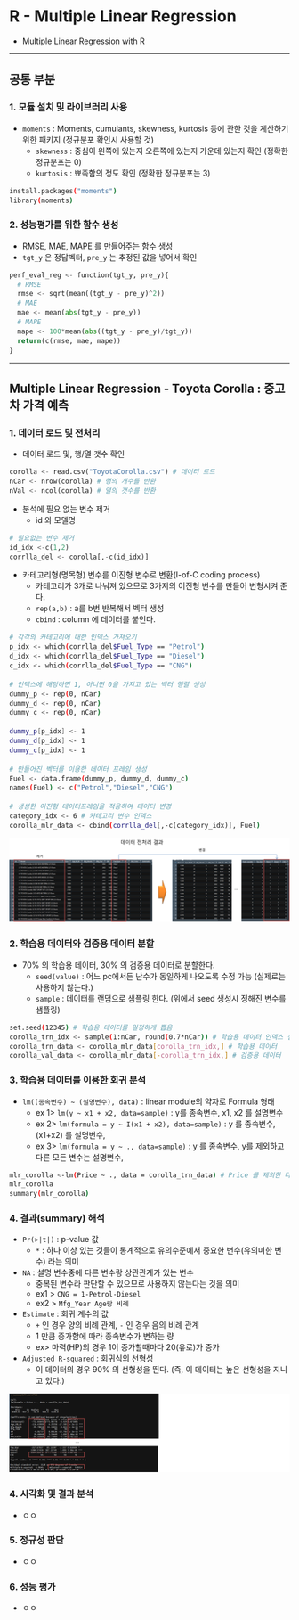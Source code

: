 # R - Multiple Linear Regression
  - Multiple Linear Regression with R

---

## 공통 부분
  ### 1. 모듈 설치 및 라이브러리 사용
  - `moments` : Moments, cumulants, skewness, kurtosis 등에 관한 것을 계산하기 위한 패키지 (정규분포 확인시 사용할 것)
    - `skewness` : 중심이 왼쪽에 있는지 오른쪽에 있는지 가운데 있는지 확인 (정확한 정규분포는 0)
    - `kurtosis` : 뾰족함의 정도 확인 (정확한 정규분포는 3)

  ```bash
  install.packages("moments")
  library(moments)
  ```

  ### 2. 성능평가를 위한 함수 생성
  - RMSE, MAE, MAPE 를 만들어주는 함수 생성
  - `tgt_y` 은 정답벡터, `pre_y` 는 추정된 값을 넣어서 확인

  ```python
  perf_eval_reg <- function(tgt_y, pre_y){
    # RMSE
    rmse <- sqrt(mean((tgt_y - pre_y)^2))
    # MAE
    mae <- mean(abs(tgt_y - pre_y))
    # MAPE
    mape <- 100*mean(abs((tgt_y - pre_y)/tgt_y))
    return(c(rmse, mae, mape))
  }
  ```

---

## Multiple Linear Regression - Toyota Corolla : 중고차 가격 예측
  ### 1. 데이터 로드 및 전처리
  - 데이터 로드 및, 행/열 갯수 확인

  ```python
  corolla <- read.csv("ToyotaCorolla.csv") # 데이터 로드
  nCar <- nrow(corolla) # 행의 개수를 반환
  nVal <- ncol(corolla) # 열의 갯수를 반환
  ```

  - 분석에 필요 없는 변수 제거
    - id 와 모델명

  ```python
  # 필요없는 변수 제거
  id_idx <-c(1,2)
  corrlla_del <- corolla[,-c(id_idx)]
  ```

  - 카테고리형(명목형) 변수를 이진형 변수로 변환(I-of-C coding process)
    - 카테고리가 3개로 나눠져 있으므로 3가지의 이진형 변수를 만들어 변형시켜 준다.
    - `rep(a,b)` : a를 b번 반복해서 벡터 생성
    - `cbind` : column 에 데이터를 붙인다.

  ```bash
  # 각각의 카테고리에 대한 인덱스 가져오기
  p_idx <- which(corrlla_del$Fuel_Type == "Petrol")
  d_idx <- which(corrlla_del$Fuel_Type == "Diesel")
  c_idx <- which(corrlla_del$Fuel_Type == "CNG")

  # 인덱스에 해당하면 1, 아니면 0을 가지고 있는 백터 행렬 생성
  dummy_p <- rep(0, nCar)
  dummy_d <- rep(0, nCar)
  dummy_c <- rep(0, nCar)

  dummy_p[p_idx] <- 1
  dummy_d[p_idx] <- 1
  dummy_c[p_idx] <- 1

  # 만들어진 벡터를 이용한 데이터 프레임 생성
  Fuel <- data.frame(dummy_p, dummy_d, dummy_c)
  names(Fuel) <- c("Petrol","Diesel","CNG")

  # 생성한 이진형 데이터프레임을 적용하여 데이터 변경
  category_idx <- 6 # 카테고리 변수 인덱스
  corolla_mlr_data <- cbind(corrlla_del[,-c(category_idx)], Fuel)
  ```

  ![](https://github.com/Lee-KyungSeok/MultivariateDataAnalysis-Study/blob/master/MultipleLinearRegression_R/picture/dataprocess.png)

  ### 2. 학습용 데이터와 검증용 데이터 분할
  - 70% 의 학습용 데이터, 30% 의 검증용 데이터로 분할한다.
    - `seed(value)` : 어느 pc에서든 난수가 동일하게 나오도록 수정 가능 (실제로는 사용하지 않는다.)
    - `sample` : 데이터를 랜덤으로 샘플링 한다. (위에서 seed 생성시 정해진 변수를 샘플링)

  ```bash
  set.seed(12345) # 학습용 데이터를 일정하게 뽑음
  corolla_trn_idx <- sample(1:nCar, round(0.7*nCar)) # 학습용 데이터 인덱스 샘플링
  corolla_trn_data <- corolla_mlr_data[corolla_trn_idx,] # 학습용 데이터
  corolla_val_data <- corolla_mlr_data[-corolla_trn_idx,] # 검증용 데이터
  ```

  ### 3. 학습용 데이터를 이용한 회귀 분석
  - `lm((종속변수) ~ (설명변수), data)` : linear module의 약자로 Formula 형태
    - ex 1> `lm(y ~ x1 + x2, data=sample)` : y를 종속변수, x1, x2 를 설명변수
    - ex 2> `lm(formula = y ~ I(x1 + x2), data=sample)` : y 를 종속변수, (x1+x2) 를 설명변수,
    - ex 3> `lm(formula = y ~ ., data=sample)` : y 를 종속변수, y를 제외하고 다른 모든 변수는 설명변수,

  ```bash
  mlr_corolla <-lm(Price ~ ., data = corolla_trn_data) # Price 를 제외한 다른 모든 변수를 설명변수로 설정
  mlr_corolla
  summary(mlr_corolla)
  ```

  ### 4. 결과(summary) 해석
  - `Pr(>|t|)` : p-value 값
    - `*` : 하나 이상 있는 것들이 통계적으로 유의수준에서 중요한 변수(유의미한 변수) 라는 의미
  - `NA` : 설명 변수중에 다른 변수랑 상관관계가 있는 변수
    - 중복된 변수라 판단할 수 있으므로 사용하지 않는다는 것을 의미
    - ex1 > `CNG = 1-Petrol-Diesel`
    - ex2 > `Mfg_Year Age랑 비례`
  - `Estimate` : 회귀 계수의 값
    - `+` 인 경우 양의 비례 관계, `-` 인 경우 음의 비례 관계
    - 1 만큼 증가함에 따라 종속변수가 변하는 량
    - ex> 마력(HP)의 경우 1이 증가할때마다 20(유로)가 증가
  - `Adjusted R-squared` : 회귀식의 선형성
    - 이 데이터의 경우 90% 의 선형성을 띈다. (즉, 이 데이터는 높은 선형성을 지니고 있다.)

  ![](https://github.com/Lee-KyungSeok/MultivariateDataAnalysis-Study/blob/master/MultipleLinearRegression_R/picture/lm.png)

  ### 4. 시각화 및 결과 분석
  - ㅇㅇ

  ### 5. 정규성 판단
  - ㅇㅇ

  ### 6. 성능 평가
  - ㅇㅇ
